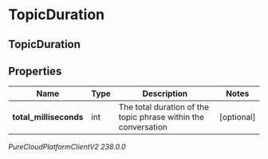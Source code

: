 # TopicDuration

## TopicDuration

## Properties

|Name | Type | Description | Notes|
|------------ | ------------- | ------------- | -------------|
| **total_milliseconds** | int | The total duration of the topic phrase within the conversation | [optional] |



_PureCloudPlatformClientV2 238.0.0_
